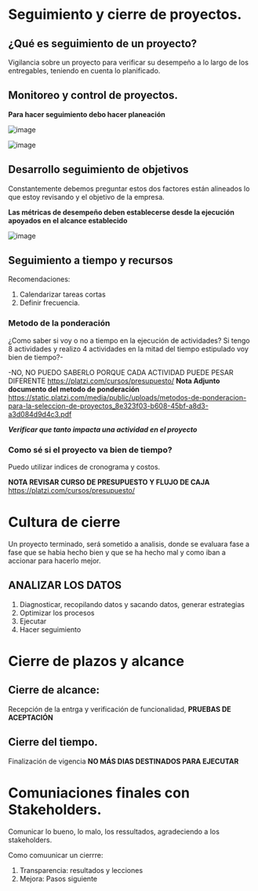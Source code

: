 # Seguimiento y cierre de proyectos.

## ¿Qué es seguimiento de un proyecto?

Vigilancia sobre un proyecto para verificar su desempeño a lo largo de los entregables, teniendo en cuenta lo planificado.

## Monitoreo y control de proyectos.

**Para hacer seguimiento debo hacer planeación**

![image](https://github.com/Alejandramo1/NotasCursosTech/assets/105448434/1bb78099-12ec-4d46-b84d-0a7079f92714)

![image](https://github.com/Alejandramo1/NotasCursosTech/assets/105448434/90c726e7-b8a2-4dd6-9aff-6cd63da40d65)

## Desarrollo seguimiento de objetivos

 Constantemente debemos preguntar estos dos factores están alineados lo que estoy revisando y el objetivo de la empresa.

**Las métricas de desempeño deben establecerse desde la ejecución apoyados en el alcance establecido** 

![image](https://github.com/Alejandramo1/NotasCursosTech/assets/105448434/845bcb1f-b57f-4e22-b1c8-714ed44a6b8d)

## Seguimiento a tiempo y recursos

Recomendaciones: 

1. Calendarizar tareas cortas
2. Definir frecuencia.

### Metodo de la ponderación
¿Como saber si voy o no a tiempo en la ejecución de actividades?
Si tengo 8 actividades y realizo 4 actividades en la mitad del tiempo estipulado voy bien de tiempo?-

-NO, NO PUEDO SABERLO PORQUE CADA ACTIVIDAD PUEDE PESAR DIFERENTE
https://platzi.com/cursos/presupuesto/
**Nota Adjunto documento del metodo de ponderación**
https://static.platzi.com/media/public/uploads/metodos-de-ponderacion-para-la-seleccion-de-proyectos_8e323f03-b608-45bf-a8d3-a3d084d9d4c3.pdf 

***Verificar que tanto impacta una actividad en el proyecto***

### Como sé si el proyecto va bien de tiempo?

Puedo utilizar indices de cronograma y costos.

**NOTA REVISAR CURSO DE PRESUPUESTO Y FLUJO DE CAJA**
https://platzi.com/cursos/presupuesto/

# Cultura de cierre

Un proyecto terminado, será sometido a analisis, donde se evaluara fase a fase que se habia hecho bien y que se ha hecho mal y como iban a accionar para hacerlo mejor.

## ANALIZAR LOS DATOS 

1. Diagnosticar, recopilando datos y sacando datos, generar estrategias
2. Optimizar los procesos
3. Ejecutar
4. Hacer seguimiento

# Cierre de plazos y alcance 

## Cierre de alcance:

Recepción de la entrga y verificación de funcionalidad,
**PRUEBAS DE ACEPTACIÓN**

## Cierre del tiempo.

Finalización de vigencia **NO MÁS DIAS DESTINADOS PARA EJECUTAR**

# Comuniaciones finales con Stakeholders.

Comunicar lo bueno, lo malo, los ressultados, agradeciendo a los stakeholders.

Como comuunicar un cierrre:

1. Transparencia: resultados y lecciones
2. Mejora: Pasos siguiente



 


